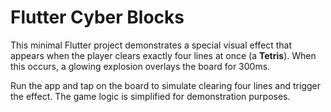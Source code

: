 # Flutter Cyber Blocks

This minimal Flutter project demonstrates a special visual effect that appears
when the player clears exactly four lines at once (a **Tetris**). When this
occurs, a glowing explosion overlays the board for 300ms.

Run the app and tap on the board to simulate clearing four lines and trigger the
effect. The game logic is simplified for demonstration purposes.
